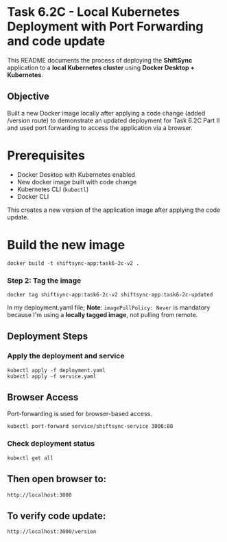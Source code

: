 # Task 6.2C - Local Kubernetes Deployment with Port Forwarding and code update

This README documents the process of deploying the **ShiftSync** application to a **local Kubernetes cluster** using **Docker Desktop + Kubernetes**.

## Objective
Built a new Docker image locally after applying a code change (added /version route) to demonstrate an updated deployment for Task 6.2C Part II and used port forwarding to access the application via a browser.

# Prerequisites
- Docker Desktop with Kubernetes enabled
- New docker image built with code change
- Kubernetes CLI (`kubectl`)
- Docker CLI

This creates a new version of the application image after applying the code update.
# Build the new image 
```
docker build -t shiftsync-app:task6-2c-v2 .
```

### Step 2: Tag the image 
```
docker tag shiftsync-app:task6-2c-v2 shiftsync-app:task6-2c-updated
```
In my deployment.yaml file;
**Note**: `imagePullPolicy: Never` is mandatory because I'm using a **locally tagged image**, not pulling from remote.

## Deployment Steps

### Apply the deployment and service
```
kubectl apply -f deployment.yaml
kubectl apply -f service.yaml
```
## Browser Access
Port-forwarding is used for browser-based access.
```
kubectl port-forward service/shiftsync-service 3000:80
```

### Check deployment status
```
kubectl get all
```

## Then open browser to:
```
http://localhost:3000
```
## To verify code update:
```
http://localhost:3000/version
```
